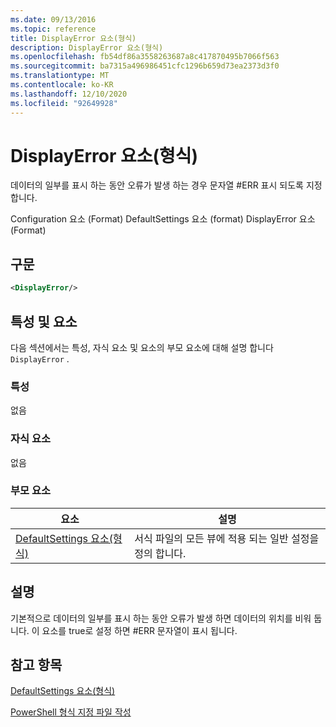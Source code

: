 ```yaml
---
ms.date: 09/13/2016
ms.topic: reference
title: DisplayError 요소(형식)
description: DisplayError 요소(형식)
ms.openlocfilehash: fb54df86a3558263687a8c417870495b7066f563
ms.sourcegitcommit: ba7315a496986451cfc1296b659d73ea2373d3f0
ms.translationtype: MT
ms.contentlocale: ko-KR
ms.lasthandoff: 12/10/2020
ms.locfileid: "92649928"
---
```

# <a name="displayerror-element-format"></a>DisplayError 요소(형식)

데이터의 일부를 표시 하는 동안 오류가 발생 하는 경우 문자열 #ERR 표시 되도록 지정 합니다.

Configuration 요소 (Format) DefaultSettings 요소 (format) DisplayError 요소 (Format)

## <a name="syntax"></a>구문

```xml
<DisplayError/>
```

## <a name="attributes-and-elements"></a>특성 및 요소

다음 섹션에서는 특성, 자식 요소 및 요소의 부모 요소에 대해 설명 합니다 `DisplayError` .

### <a name="attributes"></a>특성

없음

### <a name="child-elements"></a>자식 요소

없음

### <a name="parent-elements"></a>부모 요소

|요소|설명|
|-------------|-----------------|
|[DefaultSettings 요소(형식)](./defaultsettings-element-format.md)|서식 파일의 모든 뷰에 적용 되는 일반 설정을 정의 합니다.|

## <a name="remarks"></a>설명

기본적으로 데이터의 일부를 표시 하는 동안 오류가 발생 하면 데이터의 위치를 비워 둡니다. 이 요소를 true로 설정 하면 #ERR 문자열이 표시 됩니다.

## <a name="see-also"></a>참고 항목

[DefaultSettings 요소(형식)](./defaultsettings-element-format.md)

[PowerShell 형식 지정 파일 작성](./writing-a-powershell-formatting-file.md)

